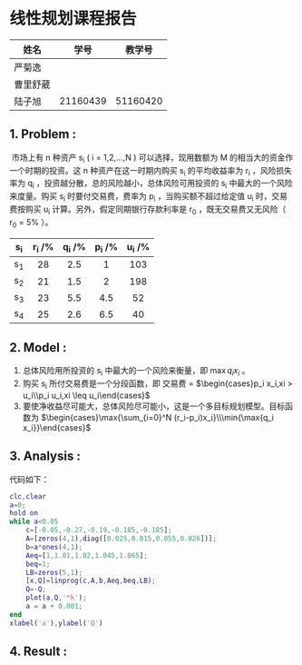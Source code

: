 # 线性规划课程报告

| 姓名     | 学号     | 教学号   |
| -------- | -------- | -------- |
| 严菊逸   |          |          |
| 曹里舒葳 |          |          |
| 陆子旭   | 21160439 | 51160420 |

## 1.  Problem :

​	市场上有 n 种资产 s<sub>i</sub> ( i = 1,2,...,N ) 可以选择，现用数额为 M 的相当大的资金作一个时期的投资。这 n 种资产在这一时期内购买 s<sub>i</sub> 的平均收益率为 r<sub>i</sub> ，风险损失率为 q<sub>i</sub> ，投资越分散，总的风险越小，总体风险可用投资的 s<sub>i</sub> 中最大的一个风险来度量。购买 s<sub>i</sub> 时要付交易费，费率为 p<sub>i</sub> ，当购买额不超过给定值 u<sub>i</sub> 时，交易费按购买 u<sub>i</sub> 计算。另外，假定同期银行存款利率是 r<sub>0</sub> ，既无交易费又无风险（ r<sub>0</sub>  = 5% ）。

| s<sub>i</sub> | r<sub>i</sub> /% | q<sub>i</sub> /% | p<sub>i</sub> /% | u<sub>i</sub> /% |
| :-----------: | :--------------: | :--------------: | :--------------: | :--------------: |
| s<sub>1</sub> |        28        |       2.5        |        1         |       103        |
| s<sub>2</sub> |        21        |       1.5        |        2         |       198        |
| s<sub>3</sub> |        23        |       5.5        |       4.5        |        52        |
| s<sub>4</sub> |        25        |       2.6        |       6.5        |        40        |

## 2.  Model :

1. 总体风险用所投资的 s<sub>i</sub> 中最大的一个风险来衡量，即 $\max{q_i x_i}$ 。
2. 购买 s<sub>i</sub> 所付交易费是一个分段函数，即 交易费 = $\begin{cases}p_i x_i,xi > u_i\\p_i u_i,xi \leq u_i\end{cases}$
3. 要使净收益尽可能大，总体风险尽可能小，这是一个多目标规划模型。目标函数为 $\begin{cases}\max{\sum_{i=0}^N (r_i-p_i)x_i}\\\min{\max{q_i x_i}}\end{cases}$

## 3.  Analysis :

代码如下：

```matlab
clc,clear
a=0;
hold on
while a<0.05
    c=[-0.05,-0.27,-0.19,-0.185,-0.185];
    A=[zeros(4,1),diag([0.025,0.015,0.055,0.026])];
    b=a*ones(4,1);
    Aeq=[1,1.01,1.02,1.045,1.065];
    beq=1;
    LB=zeros(5,1);
    [x,Q]=linprog(c,A,b,Aeq,beq,LB);
    Q=-Q;
    plot(a,Q,'*k');
    a = a + 0.001;
end
xlabel('a'),ylabel('Q')
```

## 4.  Result :

